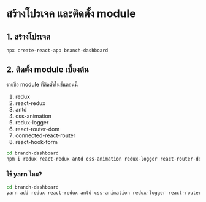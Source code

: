 
# สร้างโปรเจค และติดตั้ง module

## 1. สร้างโปรเจค

```bash
npx create-react-app branch-dashboard
```

## 2. ติดตั้ง module เบื้องต้น

รายชื่อ module ที่ติดตั้งในขั้นตอนนี้

1. redux
2. react-redux
3. antd
4. css-animation
5.  redux-logger
6.  react-router-dom 
7.  connected-react-router
8.  react-hook-form

```bash
cd branch-dashboard
npm i redux react-redux antd css-animation redux-logger react-router-dom connected-react-router react-router-modal
```

### ใช้ yarn ไหม?

```bash
cd branch-dashboard
yarn add redux react-redux antd css-animation redux-logger react-router-dom connected-react-router react-router-modal
```